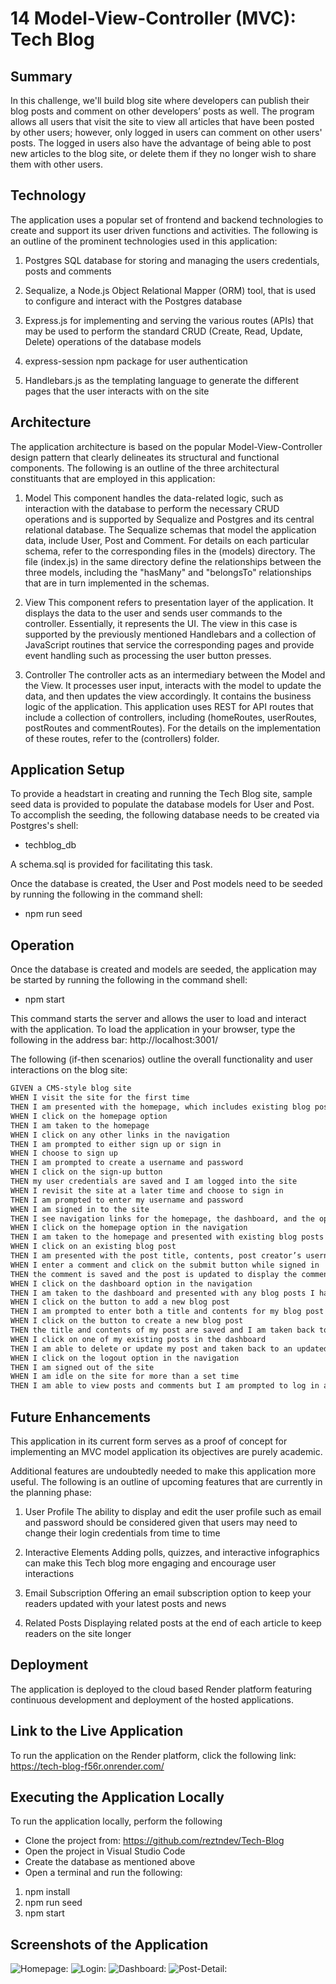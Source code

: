 # 14 Model-View-Controller (MVC): Tech Blog

## Summary
In this challenge, we'll build blog site where developers can publish their blog posts and comment on other developers’ posts as well. The program allows all users that visit the site to view all articles that have been posted by other users; however, only logged in users can comment on other users' posts. The logged in users also have the advantage of being able to post new articles to the blog site, or delete them if they no longer wish to share them with other users.

## Technology
The application uses a popular set of frontend and backend technologies to create and support its user driven functions and activities.  The following is an outline of the prominent technologies used in this application:

1. Postgres SQL database for storing and managing the users credentials, posts and comments 

2. Sequalize, a Node.js Object Relational Mapper (ORM) tool, that is used to configure and interact with the Postgres database

3. Express.js for implementing and serving the various routes (APIs) that may be used to perform the standard CRUD (Create, Read, Update, Delete) operations of the database models

4. express-session npm package for user authentication

5. Handlebars.js as the templating language to generate the different pages that the user interacts with on the site

## Architecture
The application architecture is based on the popular Model-View-Controller design pattern that clearly delineates its structural and functional components. The following is an outline of the three architectural constituants that are employed in this application:

1. Model
This component handles the data-related logic, such as interaction with the database to perform the necessary CRUD operations and is supported by Sequalize and Postgres and its central relational database.  The Sequalize schemas that model the application data, include User, Post and Comment.  For details on each particular schema, refer to the corresponding files in the (models) directory. The file (index.js) in the same directory define the relationships between the three models, including the "hasMany" and "belongsTo" relationships that are in turn implemented in the schemas.

2. View
This component refers to presentation layer of the application. It displays the data to the user and sends user commands to the controller. Essentially, it represents the UI. The view in this case is supported by the previously mentioned Handlebars and a collection of JavaScript routines that service the corresponding pages and provide event handling such as processing the user button presses.

3. Controller
The controller acts as an intermediary between the Model and the View. It processes user input, interacts with the model to update the data, and then updates the view accordingly. It contains the business logic of the application. This application uses REST for API routes that include a collection of controllers, including (homeRoutes, userRoutes, postRoutes and commentRoutes).  For the details on the implementation of these routes, refer to the (controllers) folder.

## Application Setup
To provide a headstart in creating and running the Tech Blog site, sample seed data is provided to populate the database models for User and Post. To accomplish the seeding, the following database needs to be created via Postgres's shell:
* techblog_db

A schema.sql is provided for facilitating this task.

Once the database is created, the User and Post models need to be seeded by running the following in the command shell:
* npm run seed

## Operation
Once the database is created and models are seeded, the application may be started by running the following in the command shell:
* npm start

This command starts the server and allows the user to load and interact with the application.  To load the application in your browser, type the following in the address bar: http://localhost:3001/

The following (if-then scenarios) outline the overall functionality and user interactions on the blog site:

```md
GIVEN a CMS-style blog site
WHEN I visit the site for the first time
THEN I am presented with the homepage, which includes existing blog posts if any have been posted; navigation links for the homepage and the dashboard; and the option to log in
WHEN I click on the homepage option
THEN I am taken to the homepage
WHEN I click on any other links in the navigation
THEN I am prompted to either sign up or sign in
WHEN I choose to sign up
THEN I am prompted to create a username and password
WHEN I click on the sign-up button
THEN my user credentials are saved and I am logged into the site
WHEN I revisit the site at a later time and choose to sign in
THEN I am prompted to enter my username and password
WHEN I am signed in to the site
THEN I see navigation links for the homepage, the dashboard, and the option to log out
WHEN I click on the homepage option in the navigation
THEN I am taken to the homepage and presented with existing blog posts that include the post title and the date created
WHEN I click on an existing blog post
THEN I am presented with the post title, contents, post creator’s username, and date created for that post and have the option to leave a comment
WHEN I enter a comment and click on the submit button while signed in
THEN the comment is saved and the post is updated to display the comment, the comment creator’s username, and the date created
WHEN I click on the dashboard option in the navigation
THEN I am taken to the dashboard and presented with any blog posts I have already created and the option to add a new blog post
WHEN I click on the button to add a new blog post
THEN I am prompted to enter both a title and contents for my blog post
WHEN I click on the button to create a new blog post
THEN the title and contents of my post are saved and I am taken back to an updated dashboard with my new blog post
WHEN I click on one of my existing posts in the dashboard
THEN I am able to delete or update my post and taken back to an updated dashboard
WHEN I click on the logout option in the navigation
THEN I am signed out of the site
WHEN I am idle on the site for more than a set time
THEN I am able to view posts and comments but I am prompted to log in again before I can add, update, or delete posts
```
## Future Enhancements
This application in its current form serves as a proof of concept for implementing an MVC model application its objectives are purely academic.

Additional features are undoubtedly needed to make this application more useful.  The following is an outline of upcoming features that are currently in the planning phase:

1. User Profile
The ability to display and edit the user profile such as email and password should be considered given that users may need to change their login credentials from time to time

2. Interactive Elements
Adding polls, quizzes, and interactive infographics can make this Tech blog more engaging and encourage user interactions

3. Email Subscription 
Offering an email subscription option to keep your readers updated with your latest posts and news

4. Related Posts
Displaying related posts at the end of each article to keep readers on the site longer

## Deployment
The application is deployed to the cloud based Render platform featuring continuous development and deployment of the hosted applications.  

## Link to the Live Application
To run the application on the Render platform, click the following link: https://tech-blog-f56r.onrender.com/

## Executing the Application Locally
To run the application locally, perform the following
* Clone the project from: https://github.com/reztndev/Tech-Blog
* Open the project in Visual Studio Code
* Create the database as mentioned above
* Open a terminal and run the following:
1. npm install
2. npm run seed
2. npm start

## Screenshots of the Application
![Homepage:](./public/images/homepage.png)
![Login:](./public/images/login-signup.png)
![Dashboard:](./public/images/dashboard.png)
![Post-Detail:](./public/images/post-detail.png)